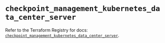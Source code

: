 # `checkpoint_management_kubernetes_data_center_server`

Refer to the Terraform Registry for docs: [`checkpoint_management_kubernetes_data_center_server`](https://registry.terraform.io/providers/checkpointsw/checkpoint/2.11.0/docs/resources/management_kubernetes_data_center_server).
